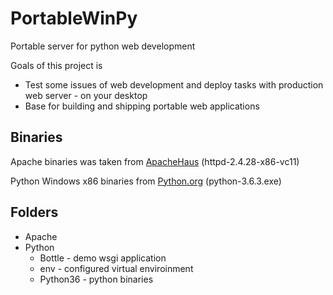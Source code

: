 # PortableWinPy
Portable server for python web development

Goals of this project is
* Test some issues of web development and deploy tasks with production web server - on your desktop
* Base for building and shipping portable web applications

## Binaries

Apache binaries was taken from [ApacheHaus](https://www.apachehaus.com/cgi-bin/download.plx) (httpd-2.4.28-x86-vc11)

Python Windows x86 binaries from [Python.org](https://www.python.org/downloads/windows/) (python-3.6.3.exe)

## Folders

* Apache
* Python
  * Bottle - demo wsgi application
  * env - configured virtual enviroinment
  * Python36 - python binaries
